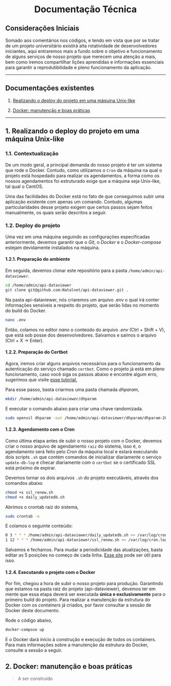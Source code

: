 <h1><p align = "center">Documentação Técnica</p></h1>

## Considerações Iniciais

Somado aos comentários nos códigos, e tendo em vista que por se tratar de um projeto universitário existirá alta rotatividade de desenvolvedores iniciantes, aqui entraremos mais a fundo sobre o objetivo e funcionamento de alguns serviços de nosso projeto que merecem uma atenção a mais, bem como iremos compartilhar lições aprendidas e informações essenciais para garantir a reprodutibilidade e pleno funcionamento da aplicação.

---

## Documentações existentes
1. <a href="#1-realizando-o-deploy-do-projeto-em-uma-máquina-unix-like">Realizando o deploy do projeto em uma máquina Unix-like</a> 

2. <a href="#2-docker-manutenção-e-boas-práticas">Docker: manutenção e boas práticas</a>

---

## 1. Realizando o deploy do projeto em uma máquina Unix-like

### 1.1. Contextualização

De um modo geral, a principal demanda do nosso projeto é ter um sistema que rode o Docker. Contudo, como utilizamos o `Cron` da máquina na qual o projeto está hospedado para realizar os agendamentos, a forma como os nossos agendamentos foi estruturado exige que a máquina seja Unix-like, tal qual o CentOS.

Uma das facilidades do Docker está no fato de que conseguimos subir uma aplicação existente com apenas um comando. Contudo, algumas particularidades desse projeto exigem que certos passos sejam feitos manualmente, os quais serão descritos a seguir.

### 1.2. Deploy do projeto

Uma vez em uma máquina seguindo as configurações especificadas anteriormente, devemos garantir que o *Git*, o *Docker* e o *Docker-compose* estejam devidamente instalados na máquina.

#### 1.2.1. Preparação do ambiente

Em seguida, devemos clonar este repositório para a pasta `/home/admin/api-dataviewer`.

```bash
cd /home/admin/api-dataviewer
git clone git@github.com:Natalnet/api-dataviewer.git .
```

Na pasta api-dataviewer, nós criaremos um arquivo .env o qual irá conter informações sensíveis a respeito do projeto, que serão lidas no momento do build do Docker.

```bash
nano .env
```

Então, colamos no editor *nano* o conteúdo do arquivo *.env* (Ctrl + Shift + V), que está sob posse dos desenvolvedores. Salvamos e saímos o arquivo (Ctrl + X -> Enter).

#### 1.2.2. Preparação do Certbot

Agora, iremos criar alguns arquivos necessários para o funcionamento da autenticação do serviço chamado `certbot`. Como o projeto já está em pleno funcionamento, caso você siga os passos abaixo e encontre algum erro, sugerimos que visite <a href="https://www.digitalocean.com/community/tutorials/how-to-secure-a-containerized-node-js-application-with-nginx-let-s-encrypt-and-docker-compose">esse tutorial.</a>

Para esse passo, basta criarmos uma pasta chamada *dhparam*,

```bash
mkdir /home/admin/api-dataviewer/dhparam
```
E executar o comando abaixo para criar uma chave randomizada.

```bash
sudo openssl dhparam -out /home/admin/api-dataviewer/dhparam/dhparam-2048.pem 2048
```

#### 1.2.3. Agendamento com o Cron

Como última etapa antes de subir o nosso projeto com o Docker, devemos criar o nosso arquivo de agendamento `raiz` do sistema, isso é, o agendamento será feito pelo *Cron* da máquina local e estará executando dois scripts `.sh` que contém comandos de inicializar diariamente o serviço `update-db-lop` e checar diariamente com o `certbot` se o certificado SSL está próximo de expirar.

Devemos tornar os dois arquivos `.sh` do projeto executáveis, através dos comandos abaixo

```bash
chmod +x ssl_renew.sh
chmod +x daily_updatedb.sh
```

Abrimos o crontab raiz do sistema,

```bash
sudo crontab -e
```

E colamos o seguinte conteúdo:

```bash
0 3 * * * /home/admin/api-dataviewer/daily_updatedb.sh >> /var/log/cron.log 2>&1
1 12 * * * /home/admin/api-dataviewer/ssl_renew.sh >> /var/log/cron.log 2>&1

```

Salvamos e fechamos. Para mudar a periodicidade das atualizações, basta editar as 5 posições no começo de cada linha. <a href="https://crontab.guru/examples.html">Esse site</a> pode ser útil para isso.

#### 1.2.4. Executando o projeto com o Docker

Por fim, chegou a hora de subir o nosso projeto para produção. Garantindo que estamos na pasta raiz do projeto (api-dataviewer), devemos ter em mente que essa etapa deverá ser executada **única e exclusivamente** para o primeiro build do projeto. Para realizar a manutenção da estrutura do Docker com os *containers* já criados, por favor consultar a sessão de Docker deste documento.

Rode o código abaixo,

```bash
docker-compose up
```

E o Docker dará início à construção e execução de todos os containers. Para mais informações sobre a manutenção da estrutura do Docker, consulte a sessão a seguir.

## 2. Docker: manutenção e boas práticas

> A ser construído
